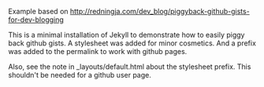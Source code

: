 Example based on http://redningja.com/dev_blog/piggyback-github-gists-for-dev-blogging

This is a minimal installation of Jekyll to demonstrate how to easily piggy back github gists.
A stylesheet was added for minor cosmetics.
And a prefix was added to the permalink to work with github pages.

Also, see the note in _layouts/default.html about the stylesheet prefix.
This shouldn't be needed for a github user page.
